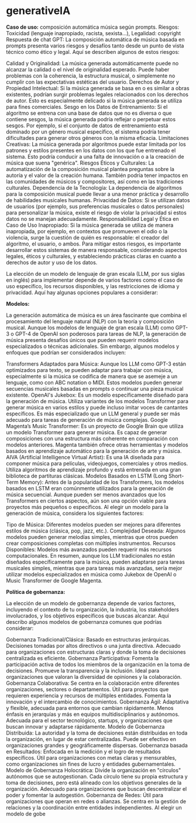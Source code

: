 # generativeIA

**Caso de uso:** composición automática música según prompts.
Riesgos: Toxicidad (lenguaje inapropiado, racista, sexista...), Legalidad: copyright
Respuesta de chat GPT:
La composición automática de música basada en prompts presenta varios riesgos y desafíos tanto desde un punto de vista técnico como ético y legal. Aquí se describen algunos de estos riesgos:

Calidad y Originalidad: La música generada automáticamente puede no alcanzar la calidad o el nivel de originalidad esperado. Puede haber problemas con la coherencia, la estructura musical, o simplemente no cumplir con las expectativas estéticas del usuario.
Derechos de Autor y Propiedad Intelectual: Si la música generada se basa en o es similar a obras existentes, podrían surgir problemas legales relacionados con los derechos de autor. Esto es especialmente delicado si la música generada se utiliza para fines comerciales.
Sesgo en los Datos de Entrenamiento: Si el algoritmo se entrena con una base de datos que no es diversa o que contiene sesgos, la música generada podría reflejar o perpetuar estos sesgos. Por ejemplo, si el conjunto de datos de entrenamiento está dominado por un género musical específico, el sistema podría tener dificultades para generar otros géneros con la misma eficacia.
Limitaciones Creativas: La música generada por algoritmos puede estar limitada por los patrones y estilos presentes en los datos con los que fue entrenado el sistema. Esto podría conducir a una falta de innovación o a la creación de música que suena "genérica".
Riesgos Éticos y Culturales: La automatización de la composición musical plantea preguntas sobre la autoría y el valor de la creación humana. También podría tener impactos en las comunidades de músicos y compositores, así como en las tradiciones culturales.
Dependencia de la Tecnología: La dependencia de algoritmos para la composición musical puede llevar a una menor práctica y desarrollo de habilidades musicales humanas.
Privacidad de Datos: Si se utilizan datos de usuarios (por ejemplo, sus preferencias musicales o datos personales) para personalizar la música, existe el riesgo de violar la privacidad si estos datos no se manejan adecuadamente.
Responsabilidad Legal y Ética en Caso de Uso Inapropiado: Si la música generada se utiliza de manera inapropiada, por ejemplo, en contextos que promueven el odio o la violencia, surge la cuestión de quién es responsable: el creador del algoritmo, el usuario, o ambos.
Para mitigar estos riesgos, es importante desarrollar estos sistemas de manera responsable, considerando aspectos legales, éticos y culturales, y estableciendo prácticas claras en cuanto a derechos de autor y uso de los datos.

La elección de un modelo de lenguaje de gran escala (LLM, por sus siglas en inglés) para implementar depende de varios factores como el caso de uso específico, los recursos 
disponibles, y las restricciones de idioma y privacidad. Aquí hay algunas opciones populares a considerar:

**Modelos:**

La generación automática de música es un área fascinante que combina el procesamiento del lenguaje natural (NLP) con la teoría y composición musical. Aunque los modelos de lenguaje de gran escala (LLM) como GPT-3 o GPT-4 de OpenAI son poderosos para tareas de NLP, la generación de música presenta desafíos únicos que pueden requerir modelos especializados o técnicas adicionales. Sin embargo, algunos modelos y enfoques que podrían ser considerados incluyen:

Transformers Adaptados para Música:
Aunque los LLM como GPT-3 están optimizados para texto, se pueden adaptar para trabajar con música, especialmente si la música se codifica de manera que se asemeje a un lenguaje, como con ABC notation o MIDI.
Estos modelos pueden generar secuencias musicales basadas en prompts o continuar una pieza musical existente.
OpenAI's Jukebox:
Es un modelo específicamente diseñado para la generación de música. Utiliza variantes de los modelos Transformer para generar música en varios estilos y puede incluso imitar voces de cantantes específicos.
Es más especializado que un LLM general y puede ser más adecuado para tareas de generación de música complejas.
Google Magenta’s Music Transformer:
Es un proyecto de Google Brain que utiliza un modelo Transformer para generar música. Es capaz de generar composiciones con una estructura más coherente en comparación con modelos anteriores.
Magenta también ofrece otras herramientas y modelos basados en aprendizaje automático para la generación de arte y música.
AIVA (Artificial Intelligence Virtual Artist):
Es una IA diseñada para componer música para películas, videojuegos, comerciales y otros medios. Utiliza algoritmos de aprendizaje profundo y está entrenada en una gran biblioteca de partituras clásicas.
Modelos Basados en LSTM (Long Short-Term Memory):
Antes de la popularidad de los Transformers, los modelos basados en LSTM eran comúnmente utilizados para la generación de música secuencial.
Aunque pueden ser menos avanzados que los Transformers en ciertos aspectos, aún son una opción viable para proyectos más pequeños o específicos.
Al elegir un modelo para la generación de música, considera los siguientes factores:

Tipo de Música: Diferentes modelos pueden ser mejores para diferentes estilos de música (clásica, pop, jazz, etc.).
Complejidad Deseada: Algunos modelos pueden generar melodías simples, mientras que otros pueden crear composiciones completas con múltiples instrumentos.
Recursos Disponibles: Modelos más avanzados pueden requerir más recursos computacionales.
En resumen, aunque los LLM tradicionales no están diseñados específicamente para la música, pueden adaptarse para tareas musicales simples, mientras que para tareas más avanzadas, sería mejor utilizar modelos especializados en música como Jukebox de OpenAI o Music Transformer de Google Magenta.

**Política de gobernanza:**

La elección de un modelo de gobernanza depende de varios factores, incluyendo el contexto de tu organización, la industria, los stakeholders involucrados, y los objetivos específicos que buscas alcanzar. Aquí describo algunos modelos de gobernanza comunes que podrías considerar:

Gobernanza Tradicional/Clásica:
Basado en estructuras jerárquicas.
Decisiones tomadas por altos directivos o una junta directiva.
Adecuado para organizaciones con estructuras claras y donde la toma de decisiones centralizada es eficiente.
Gobernanza Participativa:
Fomenta la participación activa de todos los miembros de la organización en la toma de decisiones.
Promueve la transparencia y la inclusión.
Ideal para organizaciones que valoran la diversidad de opiniones y la colaboración.
Gobernanza Colaborativa:
Se centra en la colaboración entre diferentes organizaciones, sectores o departamentos.
Útil para proyectos que requieren experiencia y recursos de múltiples entidades.
Fomenta la innovación y el intercambio de conocimientos.
Gobernanza Ágil:
Adaptativa y flexible, adecuada para entornos que cambian rápidamente.
Menos énfasis en jerarquías y más en equipos multidisciplinarios y autónomos.
Adecuada para el sector tecnológico, startups, y organizaciones que buscan innovar y adaptarse rápidamente.
Modelo de Gobernanza Distribuida:
La autoridad y la toma de decisiones están distribuidas en toda la organización, en lugar de estar centralizadas.
Puede ser efectivo en organizaciones grandes y geográficamente dispersas.
Gobernanza basada en Resultados:
Enfocada en la medición y el logro de resultados específicos.
Útil para organizaciones con metas claras y mensurables, como organizaciones sin fines de lucro y entidades gubernamentales.
Modelo de Gobernanza Holocrática:
Divide la organización en "círculos" autónomos que se autogestionan.
Cada círculo tiene su propia estructura y toma de decisiones, pero está alineado con los objetivos generales de la organización.
Adecuado para organizaciones que buscan descentralizar el poder y fomentar la autogestión.
Gobernanza de Redes:
Útil para organizaciones que operan en redes o alianzas.
Se centra en la gestión de relaciones y la coordinación entre entidades independientes.
Al elegir un modelo de gobe
